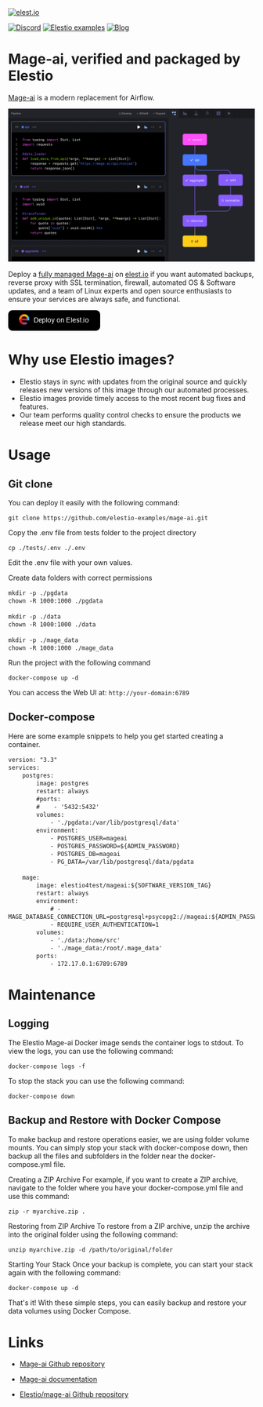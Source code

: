 <a href="https://elest.io">
  <img src="https://elest.io/images/elestio.svg" alt="elest.io" width="150" height="75">
</a>

[![Discord](https://img.shields.io/static/v1.svg?logo=discord&color=f78A38&labelColor=083468&logoColor=ffffff&style=for-the-badge&label=Discord&message=community)](https://discord.gg/4T4JGaMYrD "Get instant assistance and engage in live discussions with both the community and team through our chat feature.")
[![Elestio examples](https://img.shields.io/static/v1.svg?logo=github&color=f78A38&labelColor=083468&logoColor=ffffff&style=for-the-badge&label=github&message=open%20source)](https://github.com/elestio-examples "Access the source code for all our repositories by viewing them.")
[![Blog](https://img.shields.io/static/v1.svg?color=f78A38&labelColor=083468&logoColor=ffffff&style=for-the-badge&label=elest.io&message=Blog)](https://blog.elest.io "Latest news about elestio, open source software, and DevOps techniques.")

# Mage-ai, verified and packaged by Elestio

[Mage-ai](https://github.com/mage-ai/mage-ai) is a modern replacement for Airflow.

<img src="https://github.com/elestio-examples/mage-ai/raw/main/mageai.png" alt="Mge-ai" width="800">

Deploy a <a target="_blank" href="https://elest.io/open-source/mage">fully managed Mage-ai</a> on <a target="_blank" href="https://elest.io/">elest.io</a> if you want automated backups, reverse proxy with SSL termination, firewall, automated OS & Software updates, and a team of Linux experts and open source enthusiasts to ensure your services are always safe, and functional.

[![deploy](https://github.com/elestio-examples/mage-ai/raw/main/deploy-on-elestio.png)](https://dash.elest.io/deploy?source=cicd&social=dockerCompose&url=https://github.com/elestio-examples/mage-ai)

# Why use Elestio images?

- Elestio stays in sync with updates from the original source and quickly releases new versions of this image through our automated processes.
- Elestio images provide timely access to the most recent bug fixes and features.
- Our team performs quality control checks to ensure the products we release meet our high standards.

# Usage

## Git clone

You can deploy it easily with the following command:

    git clone https://github.com/elestio-examples/mage-ai.git

Copy the .env file from tests folder to the project directory

    cp ./tests/.env ./.env

Edit the .env file with your own values.

Create data folders with correct permissions

    mkdir -p ./pgdata
    chown -R 1000:1000 ./pgdata

    mkdir -p ./data
    chown -R 1000:1000 ./data

    mkdir -p ./mage_data
    chown -R 1000:1000 ./mage_data

Run the project with the following command

    docker-compose up -d

You can access the Web UI at: `http://your-domain:6789`

## Docker-compose

Here are some example snippets to help you get started creating a container.

    version: "3.3"
    services:
        postgres:
            image: postgres
            restart: always
            #ports:
            #    - '5432:5432'
            volumes:
                - './pgdata:/var/lib/postgresql/data'
            environment:
                - POSTGRES_USER=mageai
                - POSTGRES_PASSWORD=${ADMIN_PASSWORD}
                - POSTGRES_DB=mageai
                - PG_DATA=/var/lib/postgresql/data/pgdata

        mage:
            image: elestio4test/mageai:${SOFTWARE_VERSION_TAG}
            restart: always
            environment:
                # - MAGE_DATABASE_CONNECTION_URL=postgresql+psycopg2://mageai:${ADMIN_PASSWORD}@postgres_db:5432/mageai
                - REQUIRE_USER_AUTHENTICATION=1
            volumes:
                - './data:/home/src'
                - './mage_data:/root/.mage_data'
            ports:
                - 172.17.0.1:6789:6789



# Maintenance

## Logging

The Elestio Mage-ai Docker image sends the container logs to stdout. To view the logs, you can use the following command:

    docker-compose logs -f

To stop the stack you can use the following command:

    docker-compose down

## Backup and Restore with Docker Compose

To make backup and restore operations easier, we are using folder volume mounts. You can simply stop your stack with docker-compose down, then backup all the files and subfolders in the folder near the docker-compose.yml file.

Creating a ZIP Archive
For example, if you want to create a ZIP archive, navigate to the folder where you have your docker-compose.yml file and use this command:

    zip -r myarchive.zip .

Restoring from ZIP Archive
To restore from a ZIP archive, unzip the archive into the original folder using the following command:

    unzip myarchive.zip -d /path/to/original/folder

Starting Your Stack
Once your backup is complete, you can start your stack again with the following command:

    docker-compose up -d

That's it! With these simple steps, you can easily backup and restore your data volumes using Docker Compose.

# Links

- <a target="_blank" href="https://github.com/mage-ai/mage-ai">Mage-ai Github repository</a>

- <a target="_blank" href="https://docs.mage.ai/introduction/overview">Mage-ai documentation</a>

- <a target="_blank" href="https://github.com/elestio-examples/mage-ai">Elestio/mage-ai Github repository</a>
